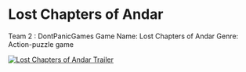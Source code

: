 # Lost Chapters of Andar
Team 2 : DontPanicGames 
Game Name: Lost Chapters of Andar
Genre: Action-puzzle game

[![Lost Chapters of Andar Trailer](https://imgur.com/hOEK9UX)](https://www.youtube.com/watch?v=uDgu1LOzbvE&t=2s "Lost Chapters of Andar Trailer")
